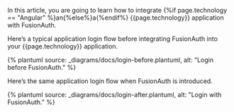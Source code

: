 In this article, you are going to learn how to integrate {%if page.technology == "Angular" %}an{%else%}a{%endif%} {{page.technology}} application with FusionAuth.

Here’s a typical application login flow before integrating FusionAuth into your {{page.technology}} application.

{% plantuml source: _diagrams/docs/login-before.plantuml, alt: "Login before FusionAuth." %}

Here’s the same application login flow when FusionAuth is introduced.

{% plantuml source: _diagrams/docs/login-after.plantuml, alt: "Login with FusionAuth." %}

